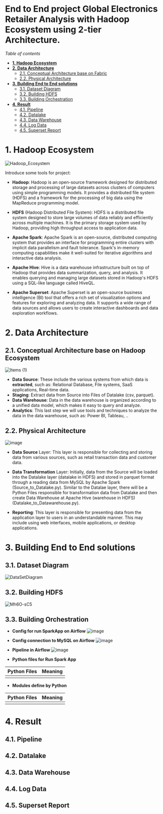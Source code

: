 # End to End project Global Electronics Retailer Analysis with Hadoop Ecosystem using 2-tier Architecture.

_Table of contents_
- [**1. Hadoop Ecosystem**](#1-hadoop-ecosystem)
- [**2. Data Architecture**](#2-data-architecture)
  * [2.1. Conceptual Architecture base on Fabric](#21-conceptual-architecture-base-on-fabric)
  * [2.2. Physical Architecture](#22-physical-architecture)
- [**3. Building End to End solutions**](#3-building-end-to-end-solutions)
  * [3.1. Dataset Diagram](#31-dataset-diagram)
  * [3.2. Building HDFS](#32-building-hdfs)
  * [3.3. Building Orchestration](#33-building-orchestration)
- [**4. Result**](#4-result)
  * [4.1. Pipeline](#41-pipeline)
  * [4.2. Datalake](#42-datalake)
  * [4.3. Data Warehouse](#43-data-warehouse)
  * [4.4. Log Data](#44-log_data)
  * [4.5. Superset Report](#45-superset-report)


# **1. Hadoop Ecosystem**
![Hadoop_Ecosystem](https://github.com/thanhphat2609/Global_Electronics_Retailer_Hadoop/assets/84914537/2ca1841c-6829-4402-8363-4d2debfa0f06)

Introduce some tools for project:

- **Hadoop**: Hadoop is an open-source framework designed for distributed storage and processing of large datasets across clusters of computers using simple programming models. It provides a distributed file system (HDFS) and a framework for the processing of big data using the MapReduce programming model.

- **HDFS** (Hadoop Distributed File System): HDFS is a distributed file system designed to store large volumes of data reliably and efficiently across multiple machines. It is the primary storage system used by Hadoop, providing high throughput access to application data.

- **Apache Spark**: Apache Spark is an open-source, distributed computing system that provides an interface for programming entire clusters with implicit data parallelism and fault tolerance. Spark's in-memory computing capabilities make it well-suited for iterative algorithms and interactive data analysis.

- **Apache Hive**: Hive is a data warehouse infrastructure built on top of Hadoop that provides data summarization, query, and analysis. It enables querying and managing large datasets stored in Hadoop's HDFS using a SQL-like language called HiveQL.

- **Apache Superset**: Apache Superset is an open-source business intelligence (BI) tool that offers a rich set of visualization options and features for exploring and analyzing data. It supports a wide range of data sources and allows users to create interactive dashboards and data exploration workflows.


# **2. Data Architecture**

## 2.1. Conceptual Architecture base on Hadoop Ecosystem
![Items (1)](https://github.com/thanhphat2609/Global_Super_Store/assets/84914537/600e237e-01d7-4c09-891c-1551acfbc45e)

- **Data Source**: These include the various systems from which data is **extracted**, such as: Relational Database, File systems, SaaS applications, Real-time data.
- **Staging**: Extract data from Source into Files of Datalake (csv, parquet).
- **Data Warehouse**: Data in the data warehouse is organized according to a unified data model, which makes it easy to query and analyze.
- **Analytics**: This last step we will use tools and techniques to analyze the data in the data warehouse, such as: Power BI, Tableau, ..

## 2.2. Physical Architecture
![image](https://github.com/thanhphat2609/Global_Electronics_Retailer_Hadoop/assets/84914537/cf8013e9-4354-46b8-896e-33042719f3cc)

- **Data Source** Layer: This layer is responsible for collecting and storing data from various sources, such as retail transaction data and customer data.

- **Data Transformation** Layer: Initially, data from the Source will be loaded into the Datalake layer (datalake in HDFS) and stored in parquet format through a reading data from MySQL by Apache Spark (Source_to_Datalake.py). Similar to the Datalae layer, there will be a Python Files responsible for transformation data from Datalake and then create Data Warehouse at Apache Hive (warehouse in HDFS)(Datalake_to_Datawarehouse.py).

- **Reporting**: This layer is responsible for presenting data from the application layer to users in an understandable manner. This may include using web interfaces, mobile applications, or desktop applications.

# **3. Building End to End solutions**

## 3.1. Dataset Diagram
![DataSetDiagram](https://github.com/thanhphat2609/Global_Electronics_Retailer_Hadoop/assets/84914537/e34766d2-8b75-4e32-8445-7bc4dcbd610e)


## 3.2. Building HDFS
![Mh6O-sC5](https://github.com/thanhphat2609/Global_Electronics_Retailer_Hadoop/assets/84914537/fd9d5eb2-a874-44bd-ab96-b1b7215835b5)


## 3.3. Building Orchestration

- **Config for run SparkApp on Airflow**
![image](https://github.com/thanhphat2609/Global_Electronics_Retailer_Hadoop/assets/84914537/5d4df9b9-fd08-4b12-8ddf-0a99c7918661)

- **Config connection to MySQL on Airflow**
![image](https://github.com/thanhphat2609/Global_Electronics_Retailer_Hadoop/assets/84914537/1decc5a5-dc05-4fa8-a6b8-ce2deca98aa8)


- **Pipeline in Airflow**
![image](https://github.com/thanhphat2609/Global_Electronics_Retailer_Hadoop/assets/84914537/34539cdc-6a22-4c18-ab98-853a473a5765)


- **Python files for Run Spark App**

| **Python Files**          | **Meaning** |
|-------------------|-------------- |
| |  |


- **Modules define by Python**

| **Python Files**          | **Meaning** |
|-------------------|-------------- |
| |  |



# **4. Result**

## 4.1. Pipeline

## 4.2. Datalake

## 4.3. Data Warehouse

## 4.4. Log Data

## 4.5. Superset Report
